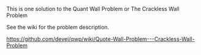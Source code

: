 This is one solution to the Quant Wall Problem or The Crackless Wall Problem

See the wiki for the problem description.

https://github.com/devej/qwp/wiki/Quote-Wall-Problem---Crackless-Wall-Problem
